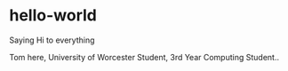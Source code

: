 # hello-world

Saying Hi to everything

Tom here, University of Worcester Student, 3rd Year Computing Student..
